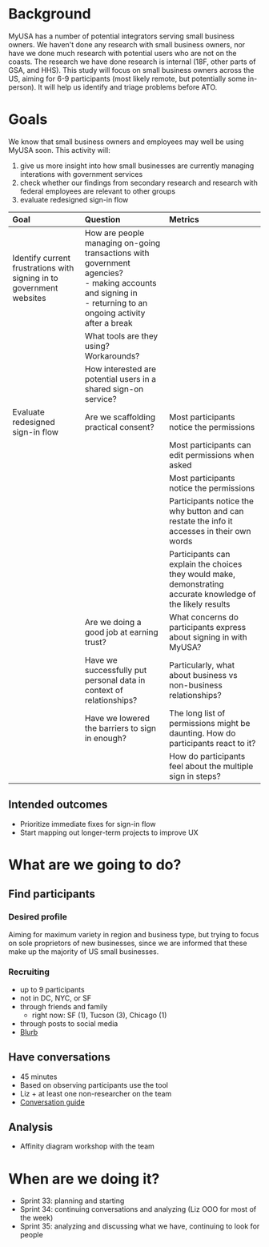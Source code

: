 # Background
MyUSA has a number of potential integrators serving small business owners. We haven't done any research with small business owners, nor have we done much research with potential users who are not on the coasts. The research we have done research is internal (18F, other parts of GSA, and HHS). This study will focus on small business owners across the US, aiming for 6-9 participants (most likely remote, but potentially some in-person). It will help us identify and triage problems before ATO. 

# Goals

We know that small business owners and employees may well be using MyUSA soon. This activity will:

1. give us more insight into how small businesses are currently managing interations with government services
2. check whether our findings from secondary research and research with federal employees are relevant to other groups
3. evaluate redesigned sign-in flow 

| Goal | Question | Metrics |
|:-----|:---------|:--------|
| Identify current frustrations with signing in to government websites | How are people managing on-going transactions with government agencies? <br/> - making accounts and signing in <br/>- returning to an ongoing activity after a break| |
| | What tools are they using? Workarounds?| |
| | How interested are potential users in a shared sign-on service? | |
|Evaluate redesigned sign-in flow| Are we scaffolding practical consent?|Most participants notice the permissions| 
| | |Most participants can edit permissions when asked|
| | |Most participants notice the permissions| 
| | |Participants notice the why button and can restate the info it accesses in their own words|
| | |Participants can explain the choices they would make, demonstrating accurate knowledge of the likely results|
| |Are we doing a good job at earning trust?|What concerns do participants express about signing in with MyUSA?|
| |Have we successfully put personal data in context of relationships?|Particularly, what about business vs non-business relationships?|
| |Have we lowered the barriers to sign in enough?|The long list of permissions might be daunting. How do participants react to it?|
| | |How do participants feel about the multiple sign in steps?|

## Intended outcomes
* Prioritize immediate fixes for sign-in flow
* Start mapping out longer-term projects to improve UX

# What are we going to do?
## Find participants 
### Desired profile
Aiming for maximum variety in region and business type, but trying to focus on sole proprietors of new businesses, since we are informed that these make up the majority of US small businesses. 
### Recruiting
  * up to 9 participants
  * not in DC, NYC, or SF
  * through friends and family
    * right now: SF (1), Tucson (3), Chicago (1) 
  * through posts to social media
  * [Blurb](https://github.com/18F/myusa/issues/596#issuecomment-95762044)

## Have conversations
* 45 minutes
* Based on observing participants use the tool
* Liz + at least one non-researcher on the team
* [Conversation guide](https://github.com/18F/myusa-ux/blob/master/research/usability/sprint33_hallway-script.md)

## Analysis
* Affinity diagram workshop with the team

# When are we doing it?
* Sprint 33: planning and starting
* Sprint 34: continuing conversations and analyzing (Liz OOO for most of the week)
* Sprint 35: analyzing and discussing what we have, continuing to look for people
